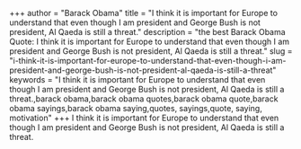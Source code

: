 +++
author = "Barack Obama"
title = "I think it is important for Europe to understand that even though I am president and George Bush is not president, Al Qaeda is still a threat."
description = "the best Barack Obama Quote: I think it is important for Europe to understand that even though I am president and George Bush is not president, Al Qaeda is still a threat."
slug = "i-think-it-is-important-for-europe-to-understand-that-even-though-i-am-president-and-george-bush-is-not-president-al-qaeda-is-still-a-threat"
keywords = "I think it is important for Europe to understand that even though I am president and George Bush is not president, Al Qaeda is still a threat.,barack obama,barack obama quotes,barack obama quote,barack obama sayings,barack obama saying,quotes, sayings,quote, saying, motivation"
+++
I think it is important for Europe to understand that even though I am president and George Bush is not president, Al Qaeda is still a threat.
